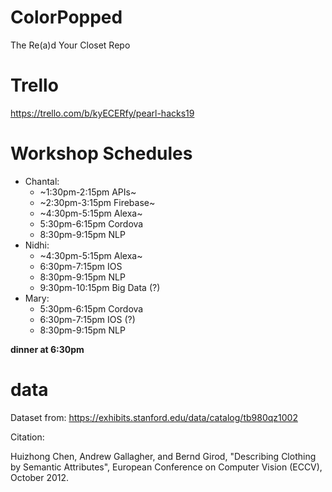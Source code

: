 # ColorPopped
The Re(a)d Your Closet Repo

# Trello 
https://trello.com/b/kyECERfy/pearl-hacks19

# Workshop Schedules
- Chantal:
  - ~1:30pm-2:15pm APIs~
  - ~2:30pm-3:15pm Firebase~
  - ~4:30pm-5:15pm Alexa~
  - 5:30pm-6:15pm Cordova
  - 8:30pm-9:15pm NLP
- Nidhi:
  - ~4:30pm-5:15pm Alexa~
  - 6:30pm-7:15pm IOS
  - 8:30pm-9:15pm NLP
  - 9:30pm-10:15pm Big Data (?)
- Mary: 
  - 5:30pm-6:15pm Cordova
  - 6:30pm-7:15pm IOS (?)
  - 8:30pm-9:15pm NLP
  
**dinner at 6:30pm**


# data
Dataset from:
https://exhibits.stanford.edu/data/catalog/tb980qz1002

Citation:

Huizhong Chen, Andrew Gallagher, and Bernd Girod, "Describing Clothing by Semantic Attributes", European Conference on Computer Vision (ECCV), October 2012.
